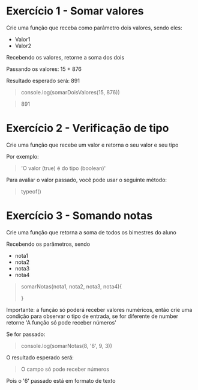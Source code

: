 # Exercício 1 - Somar valores

Crie uma função que receba como parâmetro dois valores, sendo eles:
* Valor1
* Valor2

Recebendo os valores, retorne a soma dos dois

Passando os valores: 15 + 876

Resultado esperado será: 891

> console.log(somarDoisValores(15, 876))

> 891

# Exercício 2 - Verificação de tipo

Crie uma função que recebe um valor e retorna o seu valor e seu tipo

Por exemplo:

> 'O valor (true) é do tipo (boolean)'

Para avaliar o valor passado, você pode usar o seguinte método:

> typeof()

# Exercício 3 - Somando notas

Crie uma função que retorna a soma de todos os bimestres do aluno


Recebendo os parâmetros, sendo

* nota1
* nota2
* nota3
* nota4

> somarNotas(nota1, nota2, nota3, nota4){
> 
> }

Importante: a função só poderá receber valores numéricos, então crie uma condição para observar o tipo de entrada, se for diferente de number retorne 'A função só pode receber números'

Se for passado:

> console.log(somarNotas(8, '6', 9, 3))

O resultado esperado será:

> O campo só pode receber números

Pois o '6' passado está em formato de texto